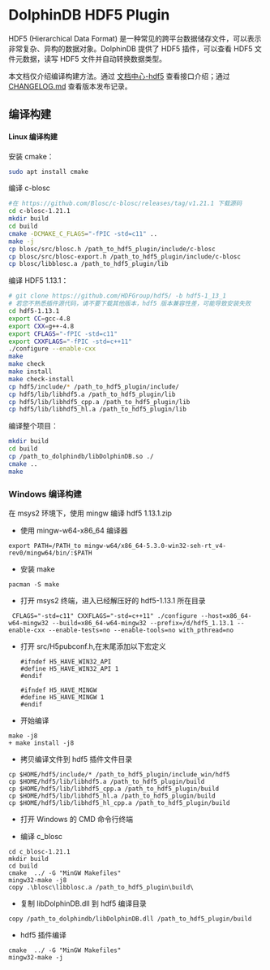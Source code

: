 # DolphinDB HDF5 Plugin

HDF5 (Hierarchical Data Format) 是一种常见的跨平台数据储存文件，可以表示非常复杂、异构的数据对象。DolphinDB 提供了 HDF5 插件，可以查看 HDF5 文件元数据，读写 HDF5 文件并自动转换数据类型。

本文档仅介绍编译构建方法。通过 [文档中心-hdf5](https://docs.dolphindb.cn/zh/plugins/hdf5/hdf5.html) 查看接口介绍；通过 [CHANGELOG.md](./CHANGELOG.md) 查看版本发布记录。

## 编译构建

#### Linux 编译构建

安装 cmake：
```bash
sudo apt install cmake
```
编译 c-blosc
```bash
#在 https://github.com/Blosc/c-blosc/releases/tag/v1.21.1 下载源码
cd c-blosc-1.21.1
mkdir build
cd build
cmake -DCMAKE_C_FLAGS="-fPIC -std=c11" ..
make -j
cp blosc/src/blosc.h /path_to_hdf5_plugin/include/c-blosc
cp blosc/src/blosc-export.h /path_to_hdf5_plugin/include/c-blosc
cp blosc/libblosc.a /path_to_hdf5_plugin/lib
```

编译 HDF5 1.13.1：
```bash
# git clone https://github.com/HDFGroup/hdf5/ -b hdf5-1_13_1
# 若您不熟悉插件源代码，请不要下载其他版本，hdf5 版本兼容性差，可能导致安装失败
cd hdf5-1.13.1
export CC=gcc-4.8
export CXX=g++-4.8
export CFLAGS="-fPIC -std=c11"
export CXXFLAGS="-fPIC -std=c++11"
./configure --enable-cxx
make
make check
make install
make check-install
cp hdf5/include/* /path_to_hdf5_plugin/include/
cp hdf5/lib/libhdf5.a /path_to_hdf5_plugin/lib
cp hdf5/lib/libhdf5_cpp.a /path_to_hdf5_plugin/lib
cp hdf5/lib/libhdf5_hl.a /path_to_hdf5_plugin/lib
```
编译整个项目：
```bash
mkdir build
cd build
cp /path_to_dolphindb/libDolphinDB.so ./
cmake ..
make
```

### Windows 编译构建

在 msys2 环境下，使用 mingw 编译 hdf5 1.13.1.zip
+ 使用 mingw-w64-x86_64 编译器
```
export PATH=/PATH_to mingw-w64/x86_64-5.3.0-win32-seh-rt_v4-rev0/mingw64/bin/:$PATH
```
+ 安装 make
```
pacman -S make
```

+ 打开 msys2 终端，进入已经解压好的 hdf5-1.13.1 所在目录
```
 CFLAGS="-std=c11" CXXFLAGS="-std=c++11" ./configure --host=x86_64-w64-mingw32 --build=x86_64-w64-mingw32 --prefix=/d/hdf5_1.13.1 --enable-cxx --enable-tests=no --enable-tools=no with_pthread=no
```
+ 打开 src/H5pubconf.h,在末尾添加以下宏定义
    ```
    #ifndef H5_HAVE_WIN32_API
    #define H5_HAVE_WIN32_API 1
    #endif

    #ifndef H5_HAVE_MINGW
    #define H5_HAVE_MINGW 1
    #endif
    ```
+ 开始编译
```
make -j8
+ make install -j8
```

+ 拷贝编译文件到 hdf5 插件文件目录
```
cp $HOME/hdf5/include/* /path_to_hdf5_plugin/include_win/hdf5
cp $HOME/hdf5/lib/libhdf5.a /path_to_hdf5_plugin/build
cp $HOME/hdf5/lib/libhdf5_cpp.a /path_to_hdf5_plugin/build
cp $HOME/hdf5/lib/libhdf5_hl.a /path_to_hdf5_plugin/build
cp $HOME/hdf5/lib/libhdf5_hl_cpp.a /path_to_hdf5_plugin/build
```

+ 打开 Windows 的 CMD 命令行终端

+ 编译 c_blosc
```
cd c_blosc-1.21.1
mkdir build
cd build
cmake  ../ -G "MinGW Makefiles"
mingw32-make -j8
copy .\blosc\libblosc.a /path_to_hdf5_plugin\build\
```
+ 复制 libDolphinDB.dll 到 hdf5 编译目录
```
copy /path_to_dolphindb/libDolphinDB.dll /path_to_hdf5_plugin/build
```

+ hdf5 插件编译
```
cmake  ../ -G "MinGW Makefiles"
mingw32-make -j
```
